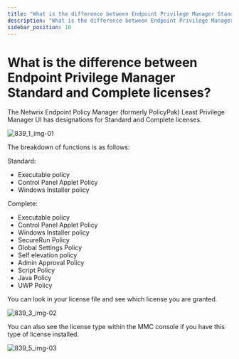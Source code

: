 ```yaml
---
title: "What is the difference between Endpoint Privilege Manager Standard and Complete licenses?"
description: "What is the difference between Endpoint Privilege Manager Standard and Complete licenses?"
sidebar_position: 10
---
```


# What is the difference between Endpoint Privilege Manager Standard and Complete licenses?

The Netwrix Endpoint Policy Manager (formerly PolicyPak) Least Privilege Manager UI has designations
for Standard and Complete licenses.

![839_1_img-01](/images/endpointpolicymanager/leastprivilege/839_1_img-01.webp)

The breakdown of functions is as follows:

Standard:

- Executable policy
- Control Panel Applet Policy
- Windows Installer policy

Complete:

- Executable policy
- Control Panel Applet Policy
- Windows Installer policy
- SecureRun Policy
- Global Settings Policy
- Self elevation policy
- Admin Approval Policy
- Script Policy
- Java Policy
- UWP Policy

You can look in your license file and see which license you are granted.

![839_3_img-02](/images/endpointpolicymanager/leastprivilege/839_3_img-02.webp)

You can also see the license type within the MMC console if you have this type of license installed.

![839_5_img-03](/images/endpointpolicymanager/leastprivilege/839_5_img-03.webp)
